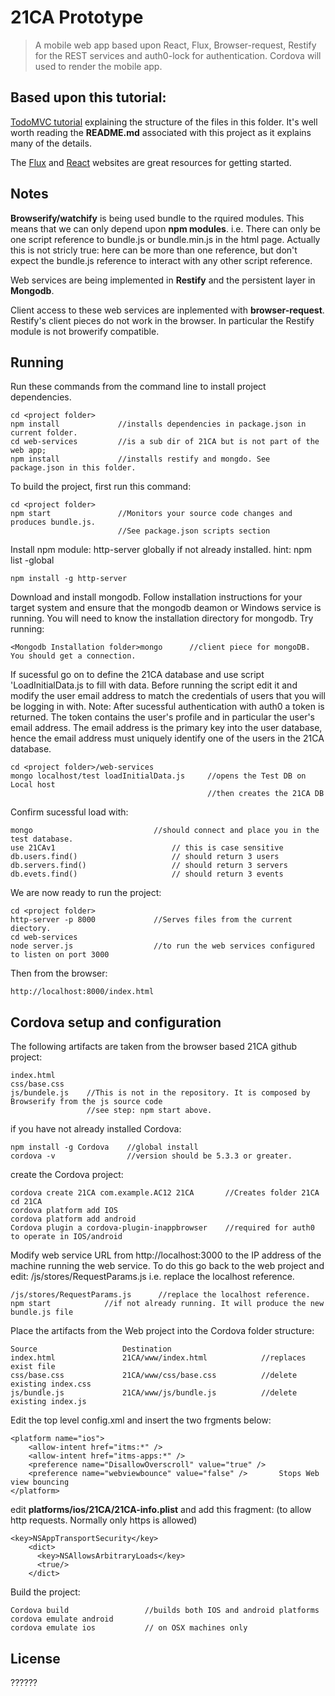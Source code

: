 # 21CA Prototype

> A mobile web app based upon React, Flux, Browser-request, Restify for the REST services and auth0-lock for authentication. Cordova will used to render the mobile app.


## Based upon this tutorial:
[TodoMVC tutorial](http://facebook.github.io/flux/docs/todo-list.html) explaining the structure of the files in this folder. It's well worth reading the __README.md__ associated with this project as it explains many of the details.


The [Flux](http://facebook.github.io/flux) and [React](http://facebook.github.io/react) websites are great resources for getting started.


## Notes

__Browserify/watchify__ is being used bundle to the rquired modules. This means that we can only depend upon __npm modules__. i.e. There can only be one script reference to bundle.js or bundle.min.js in the html page. Actually this is not stricly true: here can be more than one reference, but don't expect the bundle.js reference to interact with any other script reference.

Web services are being implemented in __Restify__ and the persistent layer in __Mongodb__.

Client access to these web services are inplemented with __browser-request__. Restify's client pieces do not work in the browser. In particular the Restify module is not browerify compatible.


## Running
Run these commands from the command line to install project dependencies.
```
cd <project folder>
npm install				//installs dependencies in package.json in current folder.
cd web-services         //is a sub dir of 21CA but is not part of the web app;
npm install             //installs restify and mongdo. See package.json in this folder.
```

To build the project, first run this command:
```
cd <project folder>
npm start				//Monitors your source code changes and produces bundle.js. 
						//See package.json scripts section
```
Install npm module: http-server globally if not already installed. hint: npm list -global
```
npm install -g http-server
```
Download and install mongodb. Follow installation instructions for your target system
and ensure that the mongodb deamon or Windows service is running. You will need to know the
installation directory for mongodb. Try running:
```
<Mongodb Installation folder>mongo		//client piece for mongoDB. You should get a connection.
```
If sucessful go on to define the 21CA database and use script 'LoadInitialData.js to fill with data. 
Before running the script edit it and modify the user email address to match the credentials of users 
that you will be logging in with.
Note: After sucessful authentication with auth0 a token is returned. The token contains the user's profile and in particular the user's email address. The email address is the primary key into the user database, hence the email address must uniquely identify one of the users in the 21CA database.
```
cd <project folder>/web-services
mongo localhost/test loadInitialData.js 	//opens the Test DB on Local host
								     		//then creates the 21CA DB
```
Confirm sucessful load with:
```
mongo							//should connect and place you in the test database.
use 21CAv1							// this is case sensitive
db.users.find()						// should return 3 users
db.servers.find()					// should return 3 servers
db.evets.find()						// should return 3 events
```
We are now ready to run the project:
```
cd <project folder>
http-server -p 8000             //Serves files from the current diectory. 
cd web-services
node server.js					//to run the web services configured to listen on port 3000
```
Then from the browser:
```
http://localhost:8000/index.html
```
## Cordova setup and configuration
The following artifacts are taken from the browser based 21CA github project:
```
index.html
css/base.css
js/bundele.js    //This is not in the repository. It is composed by Browserify from the js source code
                 //see step: npm start above.
```
if you have not already installed Cordova:
```
npm install -g Cordova    //global install
cordova -v                //version should be 5.3.3 or greater.
```
create the Cordova project:
```
cordova create 21CA com.example.AC12 21CA       //Creates folder 21CA
cd 21CA
cordova platform add IOS
cordova platform add android
Cordova plugin a cordova-plugin-inappbrowser    //required for auth0 to operate in IOS/android
```
Modify web service URL from http://localhost:3000 to the IP address of the machine running the web service.
To do this go back to the web project and edit: /js/stores/RequestParams.js i.e. replace the localhost reference.
```
/js/stores/RequestParams.js      //replace the localhost reference.
npm start			 //if not already running. It will produce the new bundle.js file
```
Place the artifacts from the Web project into the Cordova folder structure:
```
Source                   Destination
index.html               21CA/www/index.html            //replaces exist file
css/base.css             21CA/www/css/base.css          //delete existing index.css
js/bundle.js             21CA/www/js/bundle.js          //delete existing index.js
```
Edit the top level config.xml and insert the two <preference> frgments below:
```
<platform name="ios">
    <allow-intent href="itms:*" />
    <allow-intent href="itms-apps:*" />
    <preference name="DisallowOverscroll" value="true" />  
    <preference name="webviewbounce" value="false" />       Stops Web view bouncing
</platform>
```
edit __platforms/ios/21CA/21CA-info.plist__ and add this fragment: (to allow http requests. Normally only https is allowed)
```
<key>NSAppTransportSecurity</key>
    <dict>
      <key>NSAllowsArbitraryLoads</key>
      <true/>
    </dict>
```
Build the project:
```
Cordova build                 //builds both IOS and android platforms
cordova emulate android
cordova emulate ios           // on OSX machines only
```

## License
??????
